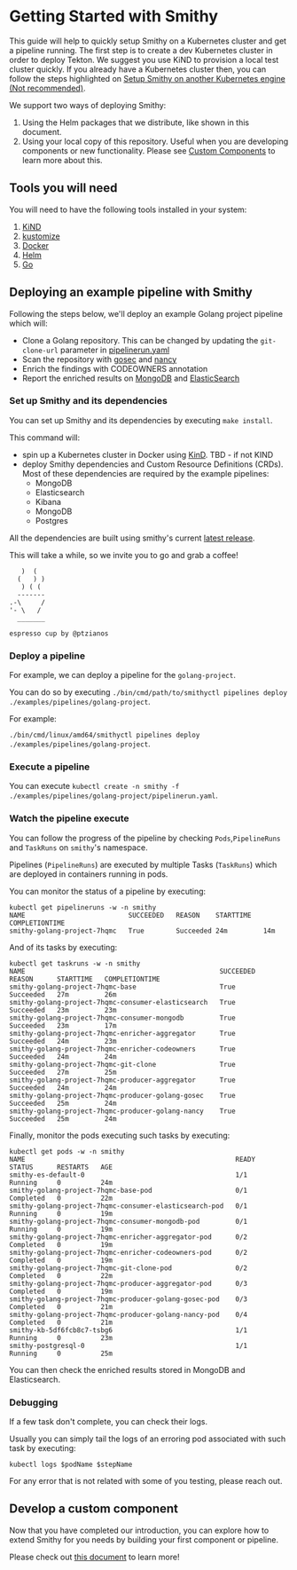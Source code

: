 # Getting Started with Smithy

This guide will help to quickly setup Smithy on a Kubernetes cluster and get a
pipeline running. The first step is to create a dev Kubernetes cluster in order
to deploy Tekton. We suggest you use KiND to provision a local test cluster
quickly. If you already have a Kubernetes cluster then, you can follow the
steps highlighted on [Setup Smithy on another Kubernetes engine (Not recommended)](./setup-smithy-in-custom-k8s-engine.md).

We support two ways of deploying Smithy:

1. Using the Helm packages that we distribute, like shown in this document.
2. Using your local copy of this repository.
   Useful when you are developing components or new functionality.
   Please see [Custom Components](./custom-components.md)
   to learn more about this.

## Tools you will need

You will need to have the following tools installed in your system:

1. [KiND](https://kind.sigs.k8s.io/docs/user/quick-start/#installation)
2. [kustomize](https://kubectl.docs.kubernetes.io/installation/kustomize/)
3. [Docker](https://docs.docker.com/engine/install/)
4. [Helm](https://helm.sh/docs/intro/install/)
5. [Go](https://go.dev/)

## Deploying an example pipeline with Smithy

Following the steps below, we'll deploy an example Golang project
pipeline which will:

* Clone a Golang repository.
  This can be changed by updating the `git-clone-url`
  parameter in [pipelinerun.yaml](../examples/pipelines/golang-project)
* Scan the repository with [gosec](https://github.com/securego/gosec)
  and [nancy](https://github.com/sonatype-nexus-community/nancy)
* Enrich the findings with CODEOWNERS annotation
* Report the enriched results on [MongoDB](https://github.com/mongodb/mongo)
  and [ElasticSearch](https://github.com/elastic/elasticsearch)

### Set up Smithy and its dependencies

You can set up Smithy and its dependencies by executing `make install`.

This command will:

* spin up a Kubernetes cluster in Docker using [KinD](https://kind.sigs.k8s.io/).
  TBD - if not KIND
* deploy Smithy dependencies and Custom Resource Definitions (CRDs).
  Most of these dependencies are required by the example pipelines:
  * MongoDB
  * Elasticsearch
  * Kibana
  * MongoDB
  * Postgres

All the dependencies are built using smithy's current [latest release](https://github.com/smithy-security/smithy/tags).

This will take a while, so we invite you to go and grab a coffee!

```text
   )  (
  (   ) )
   ) ( (
  -------
.-\     /
'- \   /
  _______
```

`espresso cup by @ptzianos`

### Deploy a pipeline

For example, we can deploy a pipeline for the `golang-project`.

You can do so by executing `./bin/cmd/path/to/smithyctl pipelines deploy ./examples/pipelines/golang-project`.

For example:

`./bin/cmd/linux/amd64/smithyctl pipelines deploy ./examples/pipelines/golang-project`.

### Execute a pipeline

You can execute `kubectl create -n smithy -f ./examples/pipelines/golang-project/pipelinerun.yaml`.

### Watch the pipeline execute

You can follow the progress of the pipeline by checking
`Pods`,`PipelineRuns` and `TaskRuns` on `smithy`'s namespace.

Pipelines (`PipelineRuns`) are executed by multiple Tasks (`TaskRuns`)
which are deployed in containers running in pods.

You can monitor the status of a pipeline by executing:

```shell
kubectl get pipelineruns -w -n smithy
NAME                          SUCCEEDED   REASON    STARTTIME   COMPLETIONTIME
smithy-golang-project-7hqmc   True        Succeeded 24m         14m
```

And of its tasks by executing:

```shell
kubectl get taskruns -w -n smithy
NAME                                                 SUCCEEDED   REASON      STARTTIME   COMPLETIONTIME
smithy-golang-project-7hqmc-base                     True        Succeeded   27m         26m
smithy-golang-project-7hqmc-consumer-elasticsearch   True        Succeeded   23m         23m
smithy-golang-project-7hqmc-consumer-mongodb         True        Succeeded   23m         17m
smithy-golang-project-7hqmc-enricher-aggregator      True        Succeeded   24m         23m
smithy-golang-project-7hqmc-enricher-codeowners      True        Succeeded   24m         24m
smithy-golang-project-7hqmc-git-clone                True        Succeeded   27m         25m
smithy-golang-project-7hqmc-producer-aggregator      True        Succeeded   24m         24m
smithy-golang-project-7hqmc-producer-golang-gosec    True        Succeeded   25m         24m
smithy-golang-project-7hqmc-producer-golang-nancy    True        Succeeded   25m         24m
```

Finally, monitor the pods executing such tasks by executing:

```shell
kubectl get pods -w -n smithy
NAME                                                     READY   STATUS      RESTARTS   AGE
smithy-es-default-0                                      1/1     Running     0          24m
smithy-golang-project-7hqmc-base-pod                     0/1     Completed   0          22m
smithy-golang-project-7hqmc-consumer-elasticsearch-pod   0/1     Running     0          19m
smithy-golang-project-7hqmc-consumer-mongodb-pod         0/1     Running     0          19m
smithy-golang-project-7hqmc-enricher-aggregator-pod      0/2     Completed   0          19m
smithy-golang-project-7hqmc-enricher-codeowners-pod      0/2     Completed   0          19m
smithy-golang-project-7hqmc-git-clone-pod                0/2     Completed   0          22m
smithy-golang-project-7hqmc-producer-aggregator-pod      0/3     Completed   0          19m
smithy-golang-project-7hqmc-producer-golang-gosec-pod    0/3     Completed   0          21m
smithy-golang-project-7hqmc-producer-golang-nancy-pod    0/4     Completed   0          21m
smithy-kb-5df6fcb8c7-tsbg6                               1/1     Running     0          23m
smithy-postgresql-0                                      1/1     Running     0          25m
```

You can then check the enriched results stored in MongoDB and Elasticsearch.

### Debugging

If a few task don't complete, you can check their logs.

Usually you can simply tail the logs of an erroring pod
associated with such task by executing:

```shell
kubectl logs $podName $stepName 
```

For any error that is not related with some of you testing, please reach out.

## Develop a custom component

Now that you have completed our introduction, you can explore how to extend
Smithy for you needs by building your first component or pipeline.

Please check out [this document](./custom-components.md) to learn more!
